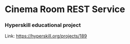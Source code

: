 # Cinema Room REST Service

### Hyperskill educational project
Link: https://hyperskill.org/projects/189


